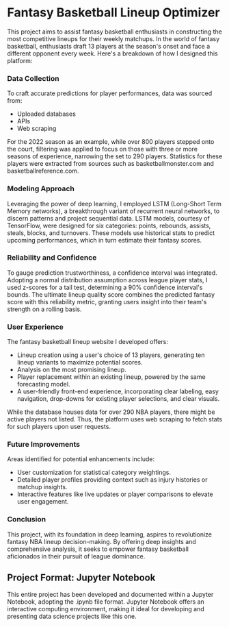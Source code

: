 # Fantasy Basketball Lineup Optimizer
This project aims to assist fantasy basketball enthusiasts in constructing the most competitive lineups for their weekly matchups. In the world of fantasy basketball, enthusiasts draft 13 players at the season's onset and face a different opponent every week. Here's a breakdown of how I designed this platform:

### Data Collection
To craft accurate predictions for player performances, data was sourced from:

* Uploaded databases
* APIs
* Web scraping

For the 2022 season as an example, while over 800 players stepped onto the court, filtering was applied to focus on those with three or more seasons of experience, narrowing the set to 290 players. Statistics for these players were extracted from sources such as basketballmonster.com and basketballreference.com.

### Modeling Approach
Leveraging the power of deep learning, I employed LSTM (Long-Short Term Memory networks), a breakthrough variant of recurrent neural networks, to discern patterns and project sequential data. LSTM models, courtesy of TensorFlow, were designed for six categories: points, rebounds, assists, steals, blocks, and turnovers. These models use historical stats to predict upcoming performances, which in turn estimate their fantasy scores.

### Reliability and Confidence
To gauge prediction trustworthiness, a confidence interval was integrated. Adopting a normal distribution assumption across league player stats, I used z-scores for a tail test, determining a 90% confidence interval's bounds. The ultimate lineup quality score combines the predicted fantasy score with this reliability metric, granting users insight into their team's strength on a rolling basis.

### User Experience
The fantasy basketball lineup website I developed offers:

* Lineup creation using a user's choice of 13 players, generating ten lineup variants to maximize potential scores.
* Analysis on the most promising lineup.
* Player replacement within an existing lineup, powered by the same forecasting model.
* A user-friendly front-end experience, incorporating clear labeling, easy navigation, drop-downs for existing player selections, and clear visuals.

While the database houses data for over 290 NBA players, there might be active players not listed. Thus, the platform uses web scraping to fetch stats for such players upon user requests.

### Future Improvements
Areas identified for potential enhancements include:

* User customization for statistical category weightings.
* Detailed player profiles providing context such as injury histories or matchup insights.
* Interactive features like live updates or player comparisons to elevate user engagement.
  
### Conclusion
This project, with its foundation in deep learning, aspires to revolutionize fantasy NBA lineup decision-making. By offering deep insights and comprehensive analysis, it seeks to empower fantasy basketball aficionados in their pursuit of league dominance.




## Project Format: Jupyter Notebook
This entire project has been developed and documented within a Jupyter Notebook, adopting the .ipynb file format. Jupyter Notebook offers an interactive computing environment, making it ideal for developing and presenting data science projects like this one.
